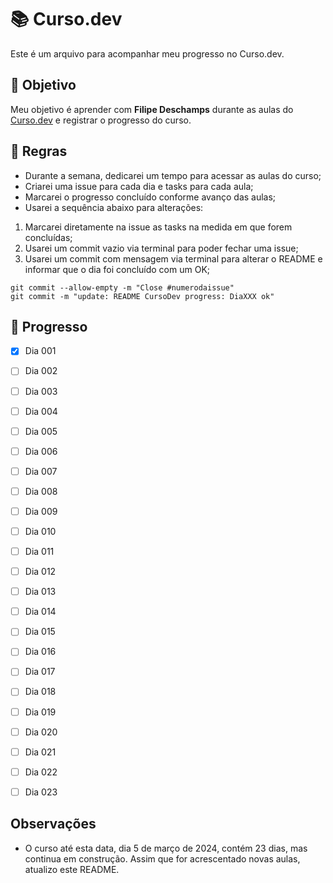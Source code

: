 # 📚 Curso.dev

Este é um arquivo para acompanhar meu progresso no Curso.dev.

## 🎯 Objetivo 

Meu objetivo é aprender com **Filipe Deschamps** durante as aulas do <a href="https://curso.dev" target="_blank">Curso.dev</a> e registrar o progresso do curso.

## 📝 Regras 

- Durante a semana, dedicarei um tempo para acessar as aulas do curso;
- Criarei uma issue para cada dia e tasks para cada aula;
- Marcarei o progresso concluído conforme avanço das aulas;
- Usarei a sequência abaixo para alterações:
1. Marcarei diretamente na issue as tasks na medida em que forem concluídas;
2. Usarei um commit vazio via terminal para poder fechar uma issue;
3. Usarei um commit com mensagem via terminal para alterar o README e informar que o dia foi concluído com um OK;

```
git commit --allow-empty -m "Close #numerodaissue"
git commit -m "update: README CursoDev progress: DiaXXX ok"
```


## 🚀 Progresso

- [x] Dia 001
- [ ] Dia 002
- [ ] Dia 003
- [ ] Dia 004
- [ ] Dia 005
- [ ] Dia 006
- [ ] Dia 007
- [ ] Dia 008
- [ ] Dia 009
- [ ] Dia 010
- [ ] Dia 011
- [ ] Dia 012
- [ ] Dia 013
- [ ] Dia 014
- [ ] Dia 015
- [ ] Dia 016
- [ ] Dia 017
- [ ] Dia 018
- [ ] Dia 019
- [ ] Dia 020
- [ ] Dia 021
- [ ] Dia 022
- [ ] Dia 023


## Observações

- O curso até esta data, dia 5 de março de 2024, contém 23 dias, mas continua em construção. Assim que for acrescentado novas aulas, atualizo este README.